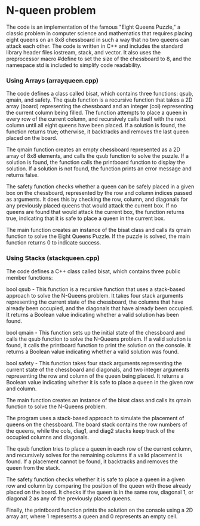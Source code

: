 <H1> N-queen problem </H1>
The code is an implementation of the famous "Eight Queens Puzzle," a classic problem in computer science and mathematics that requires placing eight queens on an 8x8 chessboard in such a way that no two queens can attack each other. The code is written in C++ and includes the standard library header files iostream, stack, and vector. It also uses the preprocessor macro #define to set the size of the chessboard to 8, and the namespace std is included to simplify code readability.

<H3> Using Arrays (arrayqueen.cpp) </H3>
The code defines a class called bisat, which contains three functions: qsub, qmain, and safety. The qsub function is a recursive function that takes a 2D array (board) representing the chessboard and an integer (col) representing the current column being filled. The function attempts to place a queen in every row of the current column, and recursively calls itself with the next column until all eight queens have been placed. If a solution is found, the function returns true; otherwise, it backtracks and removes the last queen placed on the board.

The qmain function creates an empty chessboard represented as a 2D array of 8x8 elements, and calls the qsub function to solve the puzzle. If a solution is found, the function calls the printboard function to display the solution. If a solution is not found, the function prints an error message and returns false.

The safety function checks whether a queen can be safely placed in a given box on the chessboard, represented by the row and column indices passed as arguments. It does this by checking the row, column, and diagonals for any previously placed queens that would attack the current box. If no queens are found that would attack the current box, the function returns true, indicating that it is safe to place a queen in the current box.

The main function creates an instance of the bisat class and calls its qmain function to solve the Eight Queens Puzzle. If the puzzle is solved, the main function returns 0 to indicate success.

<H3> Using Stacks (stackqueen.cpp) </H3>
The code defines a C++ class called bisat, which contains three public member functions:

bool qsub - This function is a recursive function that uses a stack-based approach to solve the N-Queens problem. It takes four stack arguments representing the current state of the chessboard, the columns that have already been occupied, and the diagonals that have already been occupied. It returns a Boolean value indicating whether a valid solution has been found.

bool qmain - This function sets up the initial state of the chessboard and calls the qsub function to solve the N-Queens problem. If a valid solution is found, it calls the printboard function to print the solution on the console. It returns a Boolean value indicating whether a valid solution was found.

bool safety - This function takes four stack arguments representing the current state of the chessboard and diagonals, and two integer arguments representing the row and column of the queen being placed. It returns a Boolean value indicating whether it is safe to place a queen in the given row and column.

The main function creates an instance of the bisat class and calls its qmain function to solve the N-Queens problem.

The program uses a stack-based approach to simulate the placement of queens on the chessboard. The board stack contains the row numbers of the queens, while the cols, diag1, and diag2 stacks keep track of the occupied columns and diagonals.

The qsub function tries to place a queen in each row of the current column, and recursively solves for the remaining columns if a valid placement is found. If a placement cannot be found, it backtracks and removes the queen from the stack.

The safety function checks whether it is safe to place a queen in a given row and column by comparing the position of the queen with those already placed on the board. It checks if the queen is in the same row, diagonal 1, or diagonal 2 as any of the previously placed queens.

Finally, the printboard function prints the solution on the console using a 2D array arr, where 1 represents a queen and 0 represents an empty cell.
